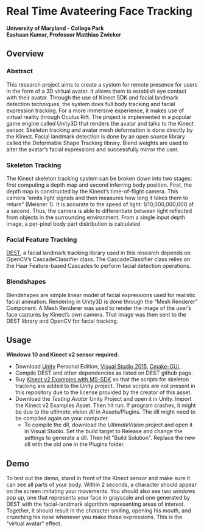 # Real Time Avateering Face Tracking
**University of Maryland - College Park** <br />
**Eashaan Kumar, Professor Matthias Zwicker** <br />

## Overview
### Abstract
This research project aims to create a system for remote presence for users in the form of a 3D virtual avatar. It allows them to establish eye contact with their avatar. Through the use of Kinect SDK and facial landmark detection techniques, the system does full body tracking and facial expression tracking. For a more immersive experience, it makes use of virtual reality through Oculus Rift. The project is implemented in a popular game engine called Unity3D that renders the avatar and talks to the Kinect sensor. Skeleton tracking and avatar mesh deformation is done directly by the Kinect. Facial landmark detection is done by an open source library called the Deformable Shape Tracking library. Blend weights are used to alter the avatar’s facial expressions and successfully mirror the user.

### Skeleton Tracking
The Kinect skeleton tracking system can be broken down into two stages: first computing a depth map and second inferring body position. First, the depth map is constructed by the Kinect’s time-of-flight camera. This camera “emits light signals and then measures how long it takes them to return” (Meisner 1). It is accurate to the speed of light: 1/10,000,000,000 of a second. Thus, the camera is able to differentiate between light reflected from objects in the surrounding environment. From a single input depth image, a per-pixel body part distribution is calculated

### Facial Feature Tracking
<a href="https://github.com/cheind/dest">DEST</a>, a facial landmark tracking library used in this research depends on OpenCV’s CascadeClassifier class. The CascadeClassifier class relies on the Haar Feature-based Cascades to perform facial detection operations.

### Blendshapes
Blendshapes are simple linear model of facial expressions used for realistic facial animation. Rendering in Unity3D is done through the “Mesh Renderer” Component. A Mesh Renderer was used to render the image of the user’s face captures by Kinect’s own camera. That image was then sent to the DEST library and OpenCV for facial tracking. 

## Usage
**Windows 10 and Kinect v2 sensor required.**
* Download <a href="https://unity3d.com/get-unity/download">Unity</a> Personal Edition, <a href="https://www.visualstudio.com/vs/older-downloads/">Visual Studio 2015</a>, <a href="https://cmake.org/download/"> Cmake-GUI </a>.
* Compile DEST and other dependencies as listed on DEST github page.
* Buy <a href="https://www.assetstore.unity3d.com/en/#!/content/18708">Kinect v2 Examples with MS-SDK</a> so that the scripts for skeleton tracking are added to the Unity project. These scripts are not present in this repository due to the license provided by the creator of this asset.
* Download the *Testing Avatar* Unity Project and open it in Unity. Import the Kinect v2 Examples Asset. Then hit run. If program crashes, it might be due to the *ultimate_vision.dll* in Assets/Plugins. The dll might need to be compiled again on your computer. 
  * To compile the dll, download the *UltimateVision* project and open it in Visual Studio. Set the build target to Release and change the settings to generate a dll. Then hit "Build Solution". Replace the new dll with the old one in the Plugins folder. 
  
## Demo
To test out the demo, stand in front of the Kinect sensor and make sure it can see all parts of your body. Within 2 seconds, a character should appear on the screen imitating your movements. You should also see two windows pop up, one that represents your face in grayscale and one generated by DEST with the facial-landmark algorithm representing areas of interest. Together, it should result in the character smiling, opening his mouth, and crunching his nose whenever you make those expressions. This is the "virtual avatar" effect. 
